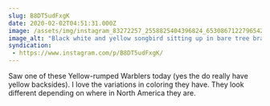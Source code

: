 ```yaml
---
slug: B8DT5udFxgK
date: 2020-02-02T04:51:31.000Z
image: /assets/img/instagram_83272257_2558825404396824_6530867122796542320_n_17852273083829988.jpg
image_alt: "Black white and yellow songbird sitting up in bare tree branches."
syndication:
 - https://www.instagram.com/p/B8DT5udFxgK/
---
```


Saw one of these Yellow-rumped Warblers today (yes the do really have yellow backsides). I love the variations in coloring they have. They look different depending on where in North America they are.
